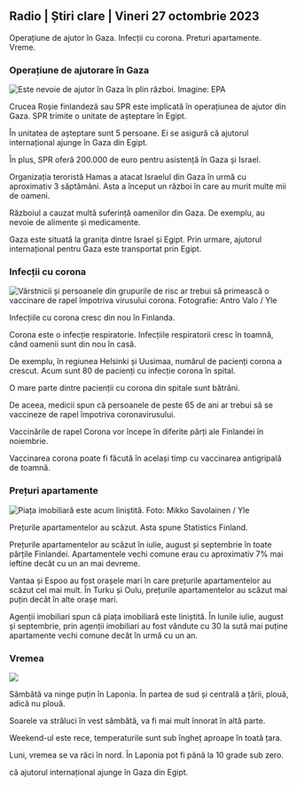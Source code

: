 ## Radio \| Știri clare \| Vineri 27 octombrie 2023

Operațiune de ajutor în Gaza. Infecții cu corona. Preturi apartamente. Vreme.

### Operațiune de ajutorare în Gaza

![Este nevoie de ajutor în Gaza în plin război. Imagine: EPA](https://images.cdn.yle.fi/image/upload/c_crop,h_3780,w_6720,x_0,y_700/ar_1.777777777777777,c_fill,g_faces,h_675,w_1201:eco/0dp_auto/f_auto/fl_lossy/v1698396491/39-1192101653b784c2d563)

Crucea Roșie finlandeză sau SPR este implicată în operațiunea de ajutor din Gaza. SPR trimite o unitate de așteptare în Egipt.

În unitatea de așteptare sunt 5 persoane. Ei se asigură că ajutorul internațional ajunge în Gaza din Egipt.

În plus, SPR oferă 200.000 de euro pentru asistență în Gaza și Israel.

Organizația teroristă Hamas a atacat Israelul din Gaza în urmă cu aproximativ 3 săptămâni. Asta a început un război în care au murit multe mii de oameni.

Războiul a cauzat multă suferință oamenilor din Gaza. De exemplu, au nevoie de alimente și medicamente.

Gaza este situată la granița dintre Israel și Egipt. Prin urmare, ajutorul internațional pentru Gaza este transportat prin Egipt.

### Infecții cu corona

![Vârstnicii și persoanele din grupurile de risc ar trebui să primească o vaccinare de rapel împotriva virusului corona. Fotografie: Antro Valo / Yle](https://images.cdn.yle.fi/image/upload/c_crop,h_3510,w_6240,x_0,y_400/ar_1.7777777777777777,c_fill,g_faces,h_6710,/d_r1_200.q_auto:eco/f_auto/fl_lossy/v1670569792/39-933588623dccc01a881)

Infecțiile cu corona cresc din nou în Finlanda.

Corona este o infecție respiratorie. Infecțiile respiratorii cresc în toamnă, când oamenii sunt din nou în casă.

De exemplu, în regiunea Helsinki și Uusimaa, numărul de pacienți corona a crescut. Acum sunt 80 de pacienți cu infecție corona în spital.

O mare parte dintre pacienții cu corona din spitale sunt bătrâni.

De aceea, medicii spun că persoanele de peste 65 de ani ar trebui să se vaccineze de rapel împotriva coronavirusului.

Vaccinările de rapel Corona vor începe în diferite părți ale Finlandei în noiembrie.

Vaccinarea corona poate fi făcută în același timp cu vaccinarea antigripală de toamnă.

### Prețuri apartamente

![Piața imobiliară este acum liniștită. Foto: Mikko Savolainen / Yle](https://images.cdn.yle.fi/image/upload/c_crop,h_3348,w_5952,x_0,y_483/ar_1.7777777777777777,c_fill,g_faces,h_1270,w_1270.q_auto:eco/f_auto/fl_lossy/v1694415905/39-117017864fea8c7baf74)

Prețurile apartamentelor au scăzut. Asta spune Statistics Finland.

Prețurile apartamentelor au scăzut în iulie, august și septembrie în toate părțile Finlandei. Apartamentele vechi comune erau cu aproximativ 7% mai ieftine decât cu un an mai devreme.

Vantaa și Espoo au fost orașele mari în care prețurile apartamentelor au scăzut cel mai mult. În Turku și Oulu, prețurile apartamentelor au scăzut mai puțin decât în alte orașe mari.

Agenții imobiliari spun că piața imobiliară este liniștită. În lunile iulie, august și septembrie, prin agenții imobiliari au fost vândute cu 30 la sută mai puține apartamente vechi comune decât în urmă cu un an.

### Vremea

![](https://images.cdn.yle.fi/image/upload/c_crop,h_1080,w_1919,x_0,y_0/ar_1.7777777777777777,c_fill,g_faces,h_675,w_1200/dpr_auto1eco.0/dpr_1eco:0/dpr_autof_auto/fl_lossy/v1698421548/39-1192510653bdb0fbe9af)

Sâmbătă va ninge puțin în Laponia. În partea de sud și centrală a țării, plouă, adică nu plouă.

Soarele va străluci în vest sâmbătă, va fi mai mult înnorat în altă parte.

Weekend-ul este rece, temperaturile sunt sub îngheț aproape în toată țara.

Luni, vremea se va răci în nord. În Laponia pot fi până la 10 grade sub zero.

că ajutorul internațional ajunge în Gaza din Egipt.